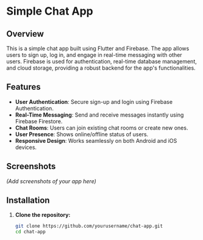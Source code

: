 # Simple Chat App

## Overview

This is a simple chat app built using Flutter and Firebase. The app allows users to sign up, log in, and engage in real-time messaging with other users. Firebase is used for authentication, real-time database management, and cloud storage, providing a robust backend for the app's functionalities.

## Features

- **User Authentication**: Secure sign-up and login using Firebase Authentication.
- **Real-Time Messaging**: Send and receive messages instantly using Firebase Firestore.
- **Chat Rooms**: Users can join existing chat rooms or create new ones.
- **User Presence**: Shows online/offline status of users.
- **Responsive Design**: Works seamlessly on both Android and iOS devices.

## Screenshots

*(Add screenshots of your app here)*

## Installation

1. **Clone the repository:**

   ```bash
   git clone https://github.com/yourusername/chat-app.git
   cd chat-app
